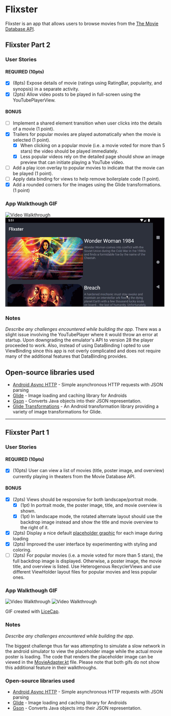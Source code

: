 # Flixster
Flixster is an app that allows users to browse movies from the [The Movie Database API](http://docs.themoviedb.apiary.io/#).

## Flixster Part 2

### User Stories

#### REQUIRED (10pts)

- [X] (8pts) Expose details of movie (ratings using RatingBar, popularity, and synopsis) in a separate activity.
- [X] (2pts) Allow video posts to be played in full-screen using the YouTubePlayerView.

#### BONUS

- [ ] Implement a shared element transition when user clicks into the details of a movie (1 point).
- [X] Trailers for popular movies are played automatically when the movie is selected (1 point).
  - [X] When clicking on a popular movie (i.e. a movie voted for more than 5 stars) the video should be played immediately.
  - [X] Less popular videos rely on the detailed page should show an image preview that can initiate playing a YouTube video.
- [ ] Add a play icon overlay to popular movies to indicate that the movie can be played (1 point).
- [ ] Apply data binding for views to help remove boilerplate code (1 point).
- [X] Add a rounded corners for the images using the Glide transformations. (1 point)

### App Walkthough GIF

<img src='walkthrough_portrait_part_2.gif' width=250 title='Video Walkthrough Portrait' width='' alt='Video Walkthrough' />

<img src='walkthrough_landscape_part_2.gif' width=500 title='Video Walkthrough Landscape' width='' alt='Video Walkthrough' />

### Notes

<em>Describe any challenges encountered while building the app.</em>
There was a slight issue involving the YouTubePlayer where it would throw an
error at startup. Upon downgrading the emulator's API to version 28 the player 
proceeded to work. Also, instead of using DataBinding I opted to use ViewBinding
since this app is not overly complicated and does not require many of the additional
features that DataBinding provides.

## Open-source libraries used
- [Android Async HTTP](https://github.com/codepath/CPAsyncHttpClient) - Simple 
asynchronous HTTP requests with JSON parsing
- [Glide](https://github.com/bumptech/glide) - Image loading and caching library 
for Androids
- [Gson](https://github.com/google/gson) - Converts Java objects into their JSON representation.
- [Glide Transformations](https://github.com/wasabeef/glide-transformations) - An Android transformation library providing a variety of image transformations for Glide.

---

## Flixster Part 1

### User Stories

#### REQUIRED (10pts)
- [X] (10pts) User can view a list of movies (title, poster image, and overview) 
currently playing in theaters from the Movie Database API.

#### BONUS
- [X] (2pts) Views should be responsive for both landscape/portrait mode.
   - [X] (1pt) In portrait mode, the poster image, title, and movie overview is shown.
   - [X] (1pt) In landscape mode, the rotated alternate layout should use the backdrop 
   image instead and show the title and movie overview to the right of it.

- [X] (2pts) Display a nice default [placeholder graphic](https://guides.codepath.org/android/Displaying-Images-with-the-Glide-Library#advanced-usage) 
for each image during loading
- [X] (2pts) Improved the user interface by experimenting with styling and coloring.
- [ ] (2pts) For popular movies (i.e. a movie voted for more than 5 stars), the 
full backdrop image is displayed. Otherwise, a poster image, the movie title, and 
overview is listed. Use Heterogenous RecyclerViews and use different ViewHolder 
layout files for popular movies and less popular ones.

### App Walkthough GIF

<img src='walkthrough_portrait.gif' width=250 title='Video Walkthrough Portrait' width='' alt='Video Walkthrough' />

<img src='walkthrough_landscape.gif' width=500 title='Video Walkthrough Landscape' width='' alt='Video Walkthrough' />

GIF created with [LiceCap](http://www.cockos.com/licecap/).

### Notes
<em>Describe any challenges encountered while building the app.</em>

The biggest challenge thus far was attempting to simulate a slow network in the 
android simulator to view the placeholder image while the actual movie poster is 
loading. The code that renders the placeholder image can be viewed in the 
[MovieAdapter.kt](https://github.com/ernestodiaz95/Flixster/blob/master/app/src/main/java/com/example/flixster/adapters/MovieAdapter.kt) 
file. Please note that both gifs do not show this additional feature in their 
walkthroughs.

### Open-source libraries used

- [Android Async HTTP](https://github.com/codepath/CPAsyncHttpClient) - Simple 
asynchronous HTTP requests with JSON parsing
- [Glide](https://github.com/bumptech/glide) - Image loading and caching library 
for Androids
- [Gson](https://github.com/google/gson) - Converts Java objects into their JSON representation.
